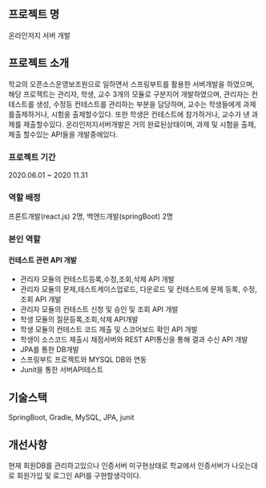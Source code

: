 ## 프로젝트 명

온라인저지 서버 개발

## 프로젝트 소개
학교의 오픈소스운영보조원으로 일하면서 스프링부트를 활용한 서버개발을 하였으며, 해당 프로젝트는 관리자, 학생, 교수 3개의 모듈로 구분지어 개발하였으며, 
관리자는 컨테스트를 생성, 수정등 컨테스트를 관리하는 부분을 담당하며,
교수는 학생들에게 과제를출제하거나, 시험을 출제할수있다. 또한 학생은 컨테스트에 참가하거나, 교수가 낸 과제를 제출할수있다.
온라인저지서버개발은 거의 완료된상태이며, 과제 및 시험을 출제, 제출 할수있는 API들을 개발중에있다.

### 프로젝트 기간
2020.06.01 ~ 2020 11.31

### 역할 배정
프론트개발(react.js) 2명, 백엔드개발(springBoot) 2명

### 본인 역할

#### 컨테스트 관련 API 개발
* 관리자 모듈의 컨테스트등록,수정,조회,삭제 API 개발
* 관리자 모듈의 문제,테스트케이스업로드, 다운로드 및 컨테스트에 문제 등록, 수정, 조회 API 개발
* 관리자 모듈의 컨테스트 신청 및 승인 및 조회 API 개발
* 학생 모듈의 질문등록,조회,삭제 API개발
* 학생 모듈의 컨테스트 코드 제출 및 스코어보드 확인 API 개발
* 학생이 소스코드 제출시 채점서버와 REST API통신을 통해 결과 수신 API 개발
* JPA를 통한 DB개발
* 스프링부트 프로젝트와 MYSQL DB와 연동
* Junit을 통한 서버API테스트




## 기술스택
SpringBoot, Gradle, MySQL, JPA, junit




## 개선사항
현재 회원DB를 관리하고있으나 인증서버 미구현상태로 학교에서 인증서버가 나오는대로 회원가입 및 로그인 API를 구현할생각이다.


